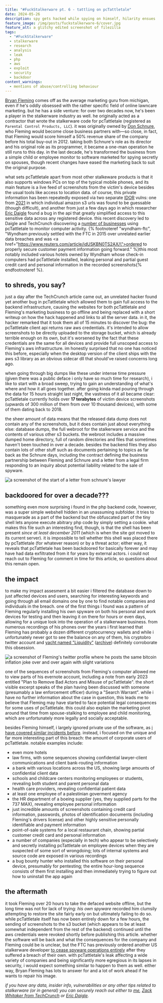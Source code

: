 ```yaml
---
title: "#FuckStalkerware pt. 6 - tattling on pcTattletale"
date: 2024-05-26
description: spy gets hacked while spying on himself, hilarity ensues
feature_image: /img/posts/fuckstalkerware-6/cover.jpg
feature_alt: a glitchy edited screenshot of filezilla
tags:
  - "#FuckStalkerware"
  - stalkerware
  - research
  - analysis
  - leak
  - php
  - aws
  - exploit
  - security
  - backdoor
content_warnings:
  - mentions of abuse/controlling behaviour
---
```


[Bryan Fleming](https://www.linkedin.com/in/bryan-c-fleming/) comes off as the average marketing guru from michigan, even if he's oddly obsessed with the rather specific field of online lawncare marketing. but he has a side venture: for over two decades now, he's been a player in the stalkerware industry as well. he originally acted as a contractor that wrote the stalkerware code for pcTattletale (registered as `Parental Control Products, LLC`). it was originally owned by [Don Schnure](https://www.linkedin.com/in/donschnure/), who Fleming would become close business partners with—so close, in fact, that Fleming would score himself a 50% revenue share of the company before his total buy-out in 2012. taking both Schnure's role as its director and his original role as its programmer, it became a one-man operation he still runs to this day. in the last decade, he's transformed the business from a simple child or employee monitor to software marketed for spying secretly on spouses, though recent changes have eased the marketing back to suit the original purpose.

what sets pcTattletale apart from most other stalkeware products is that it also supports windows PCs on top of the typical mobile phones, and its main feature is a live feed of screenshots from the victim's device besides the usual tools like access to location data. of course, this private information has been repeatedly exposed via two separate [IDOR](https://en.wikipedia.org/wiki/Insecure_direct_object_reference) vulns: one from [2021](https://www.vice.com/en/article/m7ezj8/stalkerware-leaking-phone-screenshots-pctattletale) in which individual amazon s3 urls was found to be guessable (though difficult), and another from just a few days ago in which researcher [Eric Daigle](https://www.ericdaigle.ca/pctattletale-leaking-screen-captures/) found a bug in the api that greatly simplified access to this sensitive data across any registered device. this recent discovery led to Daigle and TechCrunch discovering a [number of businesses](https://techcrunch.com/2024/05/22/spyware-found-on-hotel-check-in-computers/) using pcTattletale to monitor computer activity. {% footnoteref "wyndham-ftc", "Wyndham previously settled with the FTC in 2015 over unrelated earlier data breaches and was <a href=\"https://www.reuters.com/article/idUSKBN0TS2AX/\">ordered to properly secure customer payment information going forward</a>." %}this most notably included various hotels owned by Wyndham whose check-in computers had pcTattletale installed, leaking personal and partial guest credit card and personal information in the recorded screenshots{% endfootnoteref %}. 

## to shreds, you say?

just a day after the TechCrunch article came out, an unrelated hacker found yet another bug in pcTattletale which allowed them to gain full access to the backend infrastructure, causing the websites for both pcTattletale and Fleming's marketing business to go offline and being replaced with a short writeup on how the hack happened and links to all the server data. in it, the hacker remarked that it took them all of 15 minutes to discover the bug: the pcTattletale client api returns raw aws credentials. it's intended to allow screenshots to be directly uploaded to the storage bucket, which is already terrible enough on its own, but it's worsened by the fact that these credentials are the same for all devices and provide full unscoped access to Fleming's aws infrastructure. im honestly surprised that no one has noticed this before, especially when the desktop version of the client ships with the aws s3 library as an obvious sidecar dll that should've raised concerns long ago.

when going through big dumps like these under intense time pressure (given there was a public deface i only have so much time for research), i like to start with a broad sweep, trying to gain an understanding of what's where and how it all goes together. after going kinda mad pouring through the data for 15 hours straight last night, the vastness of it all became clear: pcTattletale currently holds over **17 terabytes** of victim device screenshots (upwards of 300 million of them from over 10 thousand devices), with some of them dating back to 2018.

the sheer amount of data means that the released data dump does not contain any of the screenshots, but it does contain just about everything else: database dumps, the full webroot for the stalkerware service and the contents of various other s3 buckets. the webroot includes a massive dumped home directory, full of random directories and files that sometimes haven't been touched in over a decade. besides the backend files they also contain lots of other stuff such as documents pertaining to topics as far back as the Schnure days, including the contract defining the business partnership between Fleming and Schnure and a letter from a legal firm responding to an inquiry about potential liability related to the sale of spyware.

![a screenshot of the start of a letter from schnure's lawyer](/img/posts/fuckstalkerware-6/legal-letter.jpg)

## backdoored for over a decade???

something even more surprising i found in the php backend code, however, was a super simple webshell hidden in an unassuming subfolder. it tries to masquerade as a part of the backend but the obfuscated part of the tiny shell lets anyone execute abitrary php code by simply setting a cookie. what makes this file such an interesting find, though, is that the shell has been present *since at least december 2011* (which is when the site got moved to its current server). it is impossible to tell whether this shell was placed there by pcTattletale (for whatever reason) or by a threat actor; either way, it reveals that pcTattletale has been backdoored for basically forever and may have had data exfiltrated from it for years by external actors. i could not reach out to Fleming for comment in time for this article, so questions about this remain open.

## the impact

to make my impact assesment a bit easier i filtered the database down to just affected devices and users, searching for interesting keywords and going through all email domains one by one to find notable companies and individuals in the breach. one of the first things i found was a pattern of Fleming regularly installing his own spyware on both his personal and work devices for testing and then leaving it on there for hours or even days, allowing for a unique look into the operation of a stalkerware business. from numerous recordings of his phones over the years i first learned that Fleming has probably a dozen different cryptocurrency wallets and while i unfortunately never got to see the balance on any of them, his cryptobro twitter account and [yacht named "Liquidity"](https://www.instagram.com/liquidityyacht/) ([archive](https://archive.is/O7xo8)) definitely corroborate this obsession.

![a screenshot of Fleming's twitter profile where he posts the same bitcoin inflation joke over and over again with slight variations](/img/posts/fuckstalkerware-6/inflation-be-like.jpg)  

one of the sequences of screenshots from Fleming's computer allowed me to view parts of his evernote account, including a note from early 2023 entitled "Plan to Remove Bad Actors and Misuse of pcTattletale". the short visible excerpt speaks of the plan having been discussed with someone (presumably a law enforcement officer) during a "Search Warrant". while i have no further information about the case in question, this leads me to believe that Fleming may have started to face potential legal consequences for some uses of pcTattletale. this could also explain the marketing pivot around that time from spouse-stalking to employee and child monitoring, which are unfortunately more legally and socially acceptable.

besides Fleming himself, i largely ignored private use of the software, as [i have covered similar incidents before](/posts/tagged/fuckstalkerware/). instead, i focused on the unique and far more interesting part of this breach: the amount of corporate users of pcTattletale. notable examples include:
* even more hotels
* law firms, with some sequences showing confidential lawyer-client communications and client bank-routing information
* a bank with various locations across the US, showing large amounts of confidential client data
* schools and childcare centers monitoring employees or students, revealing both student and parent personal data
* health care providers, revealing confidential patient data
* at least one employee of a palestinian goverment agency
* the HR department of a boeing supplier (yes, they supplied parts for the 737 MAX), revealing employee personal information
* just incredible amounts of screenshots containing credit card information, passwords, photos of identification documents (including Fleming's drivers license) and other highly sensitive personally identifiable and payment information
* point-of-sale systems for a local restaurant chain, showing partial customer credit card and personal information
* a number of companies (especially in tech) who appear to be selectively and secretly installing pcTattletale on employee devices when they are suspected of some sort of wrongdoing; lots of internal systems and source code are exposed in various recordings
* a bug bounty hunter who installed this software on their personal device, presumably for pentesting; the entire hour-long sequence consists of them first installing and then immediately trying to figure out how to uninstall the app again

## the aftermath

it took Fleming over 20 hours to take the defaced website offline, but the long time was not for lack of trying: *his own spyware* recorded him clumsily attempting to restore the site fairly early on but ultimately failing to do so. while pcTattletale itself has now been entirely down for a few hours, the sending of screenshots to the s3 bucket (which appears to be at least somewhat independent from the rest of the backend) continued until the aws credentials were revoked shortly before publishing this article. whether the software will be back and what the consequences for the company and Fleming could be is unclear, but the FTC has previously ordered another US stalkerware developer [to cease spyware operations entirely](https://techcrunch.com/2021/09/02/spyfone-ftc-stalkerware/) after they suffered a breach of their own. with pcTattletale's leak affecting a wide variety of companies and being significantly more egregious in its lapses in security, i would expect something similar to happen to them as well. either way, Bryan Fleming has lots to answer for and a lot of work ahead if he wants to repair his image.

*if you have any data, insider info, vulnerabilities or any other tips related to stalkerware (or in general) you can securely reach out either to [me](/contact), [Zack Whitaker from TechCrunch](https://techcrunch.com/author/zack-whittaker/) or [Eric Daigle](mailto:hi@ericdaigle.ca).*